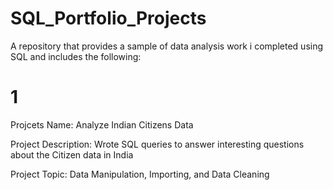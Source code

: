 # SQL_Portfolio_Projects

A repository that provides a sample of data analysis work i completed using SQL and includes the following:

# 1

Projcets Name: Analyze Indian Citizens Data

Project Description: Wrote SQL queries to answer interesting questions about the Citizen data in India

Project Topic: Data Manipulation, Importing, and Data Cleaning 

